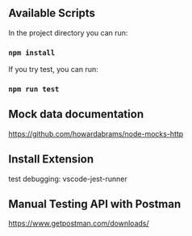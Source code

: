 ## Available Scripts

In the project directory you can run:
### `npm install`
If you try test, you can run:
### `npm run test`

## Mock data documentation
https://github.com/howardabrams/node-mocks-http

## Install Extension
test debugging: vscode-jest-runner

## Manual Testing API with Postman
https://www.getpostman.com/downloads/